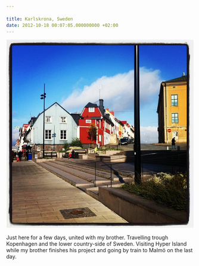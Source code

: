 ```yaml
---

title: Karlskrona, Sweden
date: 2012-10-18 00:07:05.000000000 +02:00
---
```

![Karlskrona - Sweden](/img/ef93033e18ad11e295351231381d448e_7.jpeg)

Just here for a few days, united with my brother. Travelling trough Kopenhagen and the lower country-side of Sweden. Visiting Hyper Island while my brother finishes his project and going by train to Malmö on the last day.